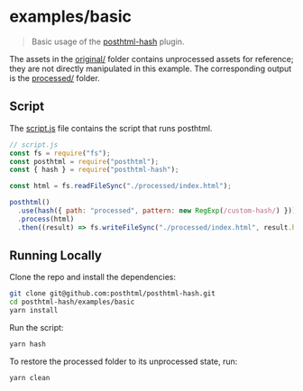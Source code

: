 # examples/basic

> Basic usage of the [posthtml-hash](../..) plugin.

The assets in the [original/](original) folder contains unprocessed assets for reference; they are not directly manipulated in this example. The corresponding output is the [processed/](processed) folder.

## Script

The [script.js](script.js) file contains the script that runs posthtml.

```js
// script.js
const fs = require("fs");
const posthtml = require("posthtml");
const { hash } = require("posthtml-hash");

const html = fs.readFileSync("./processed/index.html");

posthtml()
  .use(hash({ path: "processed", pattern: new RegExp(/custom-hash/) }))
  .process(html)
  .then((result) => fs.writeFileSync("./processed/index.html", result.html));
```

## Running Locally

Clone the repo and install the dependencies:

```bash
git clone git@github.com:posthtml/posthtml-hash.git
cd posthtml-hash/examples/basic
yarn install
```

Run the script:

```bash
yarn hash
```

To restore the processed folder to its unprocessed state, run:

```bash
yarn clean
```
